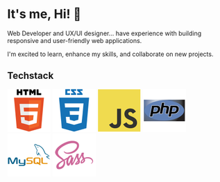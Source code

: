# It's me, Hi! 👋
Web Developer and UX/UI designer...
have experience with building responsive and user-friendly web applications. 

I'm excited to learn, enhance my skills, and collaborate on new projects.

## Techstack
![](img/html.svg)
![](img/css.svg)
![](img/javascript.svg)
![](img/php.svg)
![](img/mysql.svg)
![](img/sass.svg)



<!--
**johnjovero98/johnjovero98** is a ✨ _special_ ✨ repository because its `README.md` (this file) appears on your GitHub profile.

Here are some ideas to get you started:

- 🔭 I’m currently working on ...
- 🌱 I’m currently learning ...
- 👯 I’m looking to collaborate on ...
- 🤔 I’m looking for help with ...
- 💬 Ask me about ...
- 📫 How to reach me: ...
- 😄 Pronouns: ...
- ⚡ Fun fact: ...
-->
